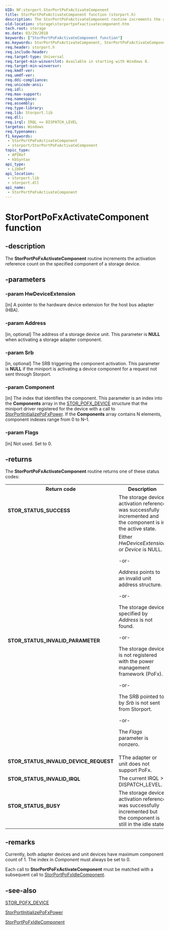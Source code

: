 ```yaml
---
UID: NF:storport.StorPortPoFxActivateComponent
title: StorPortPoFxActivateComponent function (storport.h)
description: The StorPortPoFxActivateComponent routine increments the activation reference count on the specified component of a storage device.
old-location: storage\storportpofxactivatecomponent.htm
tech.root: storage
ms.date: 03/29/2018
keywords: ["StorPortPoFxActivateComponent function"]
ms.keywords: StorPortPoFxActivateComponent, StorPortPoFxActivateComponent routine [Storage Devices], storage.storportpofxactivatecomponent, storport/StorPortPoFxActivateComponent
req.header: storport.h
req.include-header: 
req.target-type: Universal
req.target-min-winverclnt: Available in starting with Windows 8.
req.target-min-winversvr: 
req.kmdf-ver: 
req.umdf-ver: 
req.ddi-compliance: 
req.unicode-ansi: 
req.idl: 
req.max-support: 
req.namespace: 
req.assembly: 
req.type-library: 
req.lib: Storport.lib
req.dll: 
req.irql: IRQL <= DISPATCH_LEVEL
targetos: Windows
req.typenames: 
f1_keywords:
 - StorPortPoFxActivateComponent
 - storport/StorPortPoFxActivateComponent
topic_type:
 - APIRef
 - kbSyntax
api_type:
 - LibDef
api_location:
 - storport.lib
 - storport.dll
api_name:
 - StorPortPoFxActivateComponent
---
```


# StorPortPoFxActivateComponent function


## -description

The <b>StorPortPoFxActivateComponent</b> routine increments the activation reference count on the specified component of a storage device.

## -parameters

### -param HwDeviceExtension 

[in]
A pointer to the hardware device extension for the host bus adapter (HBA).

### -param Address 

[in, optional]
The address of a storage device unit. This parameter is <b>NULL</b> when activating a storage adapter component.

### -param Srb 

[in, optional]
The SRB triggering the component activation. This parameter is <b>NULL</b> if the miniport is activating a device component for a request not sent through Storport.

### -param Component 

[in]
The index that identifies the component. This parameter is an index into the <b>Components</b> array in the <a href="/windows-hardware/drivers/ddi/storport/ns-storport-_stor_pofx_device">STOR_POFX_DEVICE</a> structure that the miniport driver registered for the device with a call to <a href="/windows-hardware/drivers/ddi/storport/nf-storport-storportinitializepofxpower">StorPortInitializePoFxPower</a>. If the <b>Components</b> array contains N elements, component indexes range from 0 to N–1.

### -param Flags 

[in]
Not used. Set to 0.

## -returns

The <b>StorPortPoFxActivateComponent</b> routine returns one of these status codes:

<table>
<tr>
<th>Return code</th>
<th>Description</th>
</tr>
<tr>
<td width="40%">
<dl>
<dt><b>STOR_STATUS_SUCCESS</b></dt>
</dl>
</td>
<td width="60%">
The storage device activation reference was successfully incremented and the component is in the active state.

</td>
</tr>
<tr>
<td width="40%">
<dl>
<dt><b>STOR_STATUS_INVALID_PARAMETER</b></dt>
</dl>
</td>
<td width="60%">
Either <i>HwDeviceExtension</i> or <i>Device</i> is NULL.

-or-

<i>Address</i> points to an invalid unit address structure.

-or-

The storage device specified by <i>Address</i> is not found.

-or-

The storage device is  not registered with the power management framework (PoFx).

-or-

The SRB pointed to by <i>Srb</i> is not sent from Storport.

-or-

The <i>Flags</i> parameter is nonzero.

</td>
</tr>
<tr>
<td width="40%">
<dl>
<dt><b>STOR_STATUS_INVALID_DEVICE_REQUEST</b></dt>
</dl>
</td>
<td width="60%">
TThe adapter or unit does not support PoFx.

</td>
</tr>
<tr>
<td width="40%">
<dl>
<dt><b>STOR_STATUS_INVALID_IRQL</b></dt>
</dl>
</td>
<td width="60%">
The current IRQL > DISPATCH_LEVEL.

</td>
</tr>
<tr>
<td width="40%">
<dl>
<dt><b>STOR_STATUS_BUSY</b></dt>
</dl>
</td>
<td width="60%">
 The storage device activation reference was successfully incremented but the component is still in the idle state

</td>
</tr>
</table>

## -remarks

Currently, both adapter devices and unit devices have maximum component count of 1. The index in <i>Component</i> must always be set to 0.

Each call to <b>StorPortPoFxActivateComponent</b> must be matched with a subsequent call to <a href="/windows-hardware/drivers/ddi/storport/nf-storport-storportpofxidlecomponent">StorPortPoFxIdleComponent</a>.

## -see-also

<a href="/windows-hardware/drivers/ddi/storport/ns-storport-_stor_pofx_device">STOR_POFX_DEVICE</a>



<a href="/windows-hardware/drivers/ddi/storport/nf-storport-storportinitializepofxpower">StorPortInitializePoFxPower</a>



<a href="/windows-hardware/drivers/ddi/storport/nf-storport-storportpofxidlecomponent">StorPortPoFxIdleComponent</a>
